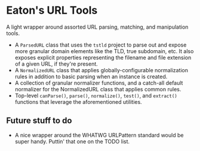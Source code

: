# Eaton's URL Tools

A light wrapper around assorted URL parsing, matching, and manipulation tools.

- A `ParsedURL` class that uses the `tstld` project to parse out and expose more granular domain elements like the TLD, true subdomain, etc. It also exposes explicit properties representing the filename and file extension of a given URL, if they're present.
- A `NormalizedURL` class that applies globally-configurable normalization rules in addition to basic parsing when an instance is created.
- A collection of granular normalizer functions, and a catch-all default normalizer for the NormalizedURL class that applies common rules.
- Top-level `canParse()`, `parse()`, `normalize()`, `test()`, and `extract()` functions that leverage the aforementioned utilities.

## Future stuff to do

- A nice wrapper around the WHATWG URLPattern standard would be super handy. Puttin' that one on the TODO list.
